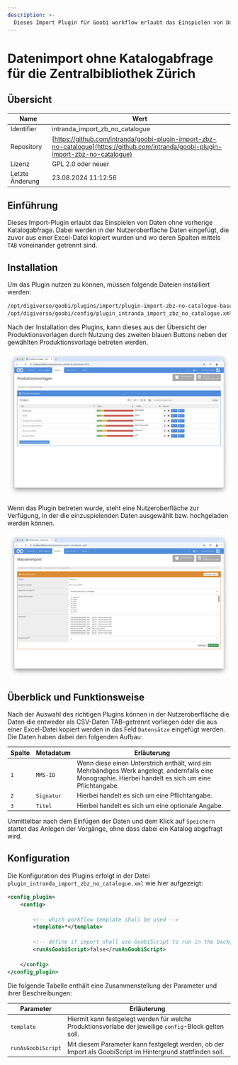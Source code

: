 ```yaml
---
description: >-
  Dieses Import Plugin für Goobi workflow erlaubt das Einspielen von Daten ohne Katalogabfrage, wie es für die Zentralbibliothek Zürich speziell für Mehrbändige Werke benötigt wird.
---
```


# Datenimport ohne Katalogabfrage für die Zentralbibliothek Zürich

## Übersicht

Name                     | Wert
-------------------------|-----------
Identifier               | intranda_import_zb_no_catalogue
Repository               | [https://github.com/intranda/goobi-plugin-import-zbz-no-catalogue](https://github.com/intranda/goobi-plugin-import-zbz-no-catalogue)
Lizenz              | GPL 2.0 oder neuer 
Letzte Änderung    | 23.08.2024 11:12:56


## Einführung
Dieses Import-Plugin erlaubt das Einspielen von Daten ohne vorherige Katalogabfrage. Dabei werden in der Nutzeroberfläche Daten eingefügt, die zuvor aus einer Excel-Datei kopiert wurden und wo deren Spalten mittels `TAB` voneinander getrennt sind.

## Installation
Um das Plugin nutzen zu können, müssen folgende Dateien installiert werden:

```bash
/opt/digiverso/goobi/plugins/import/plugin-import-zbz-no-catalogue-base.jar
/opt/digiverso/goobi/config/plugin_intranda_import_zbz_no_catalogue.xml
```

Nach der Installation des Plugins, kann dieses aus der Übersicht der Produktionsvorlagen durch Nutzung des zweiten blauen Buttons neben der gewählten Produktionsvorlage betreten werden.

![Produktionsvorlage mit zusätzlichem blauen Button für den Massenimport](images/goobi-plugin-import-zbz-no-catalogue_screen1_de.png)

Wenn das Plugin betreten wurde, steht eine Nutzeroberfläche zur Verfügung, in der die einzuspielenden Daten ausgewählt bzw. hochgeladen werden können.

![Nutzeroberfläche des Import-Plugins](images/goobi-plugin-import-zbz-no-catalogue_screen2_de.png)


## Überblick und Funktionsweise
Nach der Auswahl des richtigen Plugins können in der Nutzeroberfläche die Daten die entweder als CSV-Daten TAB-getrennt vorliegen oder die aus einer Excel-Datei kopiert werden in das Feld `Datensätze` eingefügt werden. Die Daten haben dabei den folgenden Aufbau:

Spalte    | Metadatum       | Erläuterung
----------|-----------------|-------------------------
`1`       | `MMS-ID`        | Wenn diese einen Unterstrich enthält, wird ein Mehrbändiges Werk angelegt, andernfalls eine Monographie. Hierbei handelt es sich um eine Pflichtangabe.
`2`       | `Signatur`      | Hierbei handelt es sich um eine Pflichtangabe.
`3`       | `Titel`         | Hierbei handelt es sich um eine optionale Angabe.

Unmittelbar nach dem Einfügen der Daten und dem Klick auf `Speichern` startet das Anlegen der Vorgänge, ohne dass dabei ein Katalog abgefragt wird.


## Konfiguration
Die Konfiguration des Plugins erfolgt in der Datei `plugin_intranda_import_zbz_no_catalogue.xml` wie hier aufgezeigt:

```xml
<config_plugin>
	<config>

		<!-- which workflow template shall be used -->
		<template>*</template>

		<!-- define if import shall use GoobiScript to run in the background -->
		<runAsGoobiScript>false</runAsGoobiScript>

	</config>
</config_plugin>

```

Die folgende Tabelle enthält eine Zusammenstellung der Parameter und ihrer Beschreibungen:

Parameter               | Erläuterung
------------------------|------------------------------------
`template`              | Hiermit kann festgelegt werden für welche Produktionsvorlabe der jeweilige `config`-Block gelten soll. 
`runAsGoobiScript`      | Mit diesem Parameter kann festgelegt werden, ob der Import als GoobiScript im Hintergrund stattfinden soll.